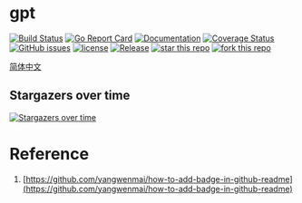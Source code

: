 # gpt
[![Build Status](https://travis-ci.org/yangwenmai/gpt.svg?branch=master)](https://travis-ci.org/yangwenmai/gpt) [![Go Report Card](https://goreportcard.com/badge/github.com/yangwenmai/gpt)](https://goreportcard.com/report/github.com/yangwenmai/gpt)  [![Documentation](https://godoc.org/github.com/yangwenmai/gpt?status.svg)](http://godoc.org/github.com/yangwenmai/gpt) [![Coverage Status](https://coveralls.io/repos/github/yangwenmai/gpt/badge.svg?branch=master)](https://coveralls.io/github/yangwenmai/gpt?branch=master) [![GitHub issues](https://img.shields.io/github/issues/yangwenmai/gpt.svg)](https://github.com/yangwenmai/gpt/issues) [![license](https://img.shields.io/github/license/yangwenmai/gpt.svg)](https://github.com/yangwenmai/gpt/blob/master/LICENSE) [![Release](https://img.shields.io/github/release/yangwenmai/gpt.svg?label=Release)](https://github.com/yangwenmai/gpt/releases) [![star this repo](http://githubbadges.com/star.svg?user=yangwenmai&repo=gpt)](http://github.com/yangwenmai/gpt) [![fork this repo](http://githubbadges.com/fork.svg?user=yangwenmai&repo=gpt)](http://github.com/yangwenmai/gpt/fork)

[简体中文](https://github.com/yangwenmai/gpt/blob/master/README_ZH.md)

## Stargazers over time

[![Stargazers over time](https://starcharts.herokuapp.com/yangwenmai/gpt.svg)](https://starcharts.herokuapp.com/yangwenmai/gpt)

# Reference

1. [https://github.com/yangwenmai/how-to-add-badge-in-github-readme](https://github.com/yangwenmai/how-to-add-badge-in-github-readme)
